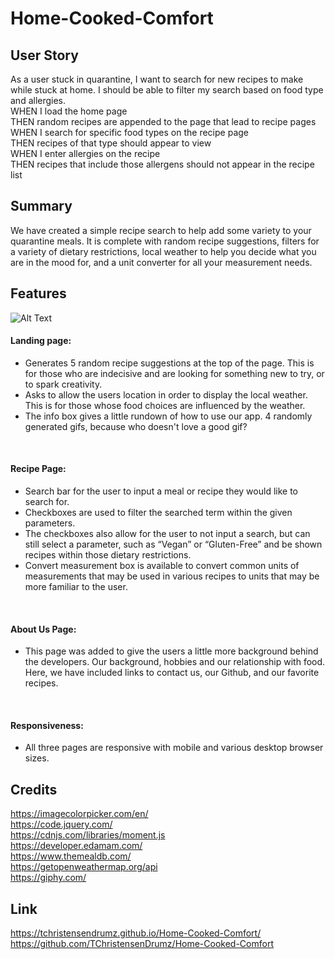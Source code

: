 # Home-Cooked-Comfort
## User Story
As a user stuck in quarantine, I want to search for new recipes to make while stuck at home. I should be able to filter my search based on food type and allergies.
<br>
WHEN I load the home page
<br>
THEN random recipes are appended to the page that lead to recipe pages
<br>
WHEN I search for specific food types on the recipe page
<br>
THEN recipes of that type should appear to view
<br>
WHEN I enter allergies on the recipe
<br>
THEN recipes that include those allergens should not appear in the recipe list
<br>

## Summary
We have created a simple recipe search to help add some variety to your quarantine meals. It is complete with random recipe suggestions, filters for a variety of dietary restrictions, local weather to help you decide what you are in the mood for, and a unit converter for all your measurement needs.

## Features

![Alt Text](https://github.com/tchristensendrumz/Home-Cooked-Comfort/blob/main/assets/screencap.gif?raw=true)
<br>

#### Landing page:
- Generates 5 random recipe suggestions at the top of the page. This is for those who are indecisive and are looking for something new to try, or to spark creativity.
- Asks to allow the users location in order to display the local weather. This is for those whose food choices are influenced by the weather.
- The info box gives a little rundown of how to use our app.
4 randomly generated gifs, because who doesn't love a good gif?
<br>

#### Recipe Page:
- Search bar for the user to input a meal or recipe they would like to search for. 
- Checkboxes are used to filter the searched term within the given parameters.
- The checkboxes also allow for the user to not input a search, but can still select a parameter, such as “Vegan” or “Gluten-Free” and be shown recipes within those dietary restrictions. 
- Convert measurement box is available to convert common units of measurements that may be used in various recipes to units that may be more familiar to the user.
<br>

#### About Us Page:
- This page was added to give the users a little more background behind the developers. Our background, hobbies and our relationship with food. Here, we have included links to contact us, our Github, and our favorite recipes.
<br>

#### Responsiveness:
- All three pages are responsive with mobile and various desktop browser sizes.

## Credits
https://imagecolorpicker.com/en/
<br>
https://code.jquery.com/
<br>
https://cdnjs.com/libraries/moment.js
<br>
https://developer.edamam.com/
<br>
https://www.themealdb.com/
<br>
https://getopenweathermap.org/api
<br>
https://giphy.com/

## Link
https://tchristensendrumz.github.io/Home-Cooked-Comfort/
https://github.com/TChristensenDrumz/Home-Cooked-Comfort
